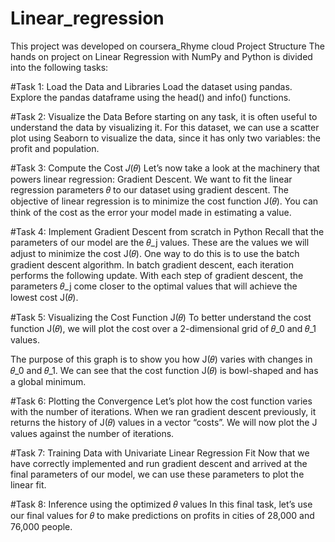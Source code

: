 # Linear_regression

This project was developed on coursera_Rhyme cloud
Project Structure
The hands on project on Linear Regression with NumPy and Python is divided into the following tasks:

#Task 1: Load the Data and Libraries
Load the dataset using pandas.
Explore the pandas dataframe using the head() and info() functions.

#Task 2: Visualize the Data
Before starting on any task, it is often useful to understand the data by visualizing it.
For this dataset, we can use a scatter plot using Seaborn to visualize the data, since it has only two variables: the profit and population.

#Task 3: Compute the Cost 𝐽(𝜃)
Let’s now take a look at the machinery that powers linear regression: Gradient Descent. 
We want to fit the linear regression parameters 𝜃 to our dataset using gradient descent.
The objective of linear regression is to minimize the cost function J(𝜃).
You can think of the cost as the error your model made in estimating a value.

#Task 4: Implement Gradient Descent from scratch in Python
Recall that the parameters of our model are the 𝜃_j values.
These are the values we will adjust to minimize the cost J(𝜃).
One way to do this is to use the batch gradient descent algorithm.
In batch gradient descent, each iteration performs the following update.
With each step of gradient descent, the parameters 𝜃_j come closer to the optimal values that will achieve the lowest cost J(𝜃).

#Task 5: Visualizing the Cost Function J(𝜃)
To better understand the cost function J(𝜃), we will plot the cost over a 2-dimensional grid of 𝜃_0 and 𝜃_1 values.

The purpose of this graph is to show you how J(𝜃) varies with changes in 𝜃_0 and 𝜃_1.
We can see that the cost function J(𝜃) is bowl-shaped and has a global minimum.

#Task 6: Plotting the Convergence
Let’s plot how the cost function varies with the number of iterations.
When we ran gradient descent previously, it returns the history of J(𝜃) values in a vector “costs”.
We will now plot the J values against the number of iterations.

#Task 7: Training Data with Univariate Linear Regression Fit
Now that we have correctly implemented and run gradient descent and arrived at the final parameters of our model, we can use these parameters to plot the linear fit. 

#Task 8: Inference using the optimized 𝜃 values
In this final task, let’s use our final values for 𝜃 to make predictions on profits in cities of 28,000 and 76,000 people. 
